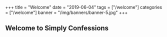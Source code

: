 +++
title = "Welcome"
date = "2019-06-04"
tags = ["/welcome"]
categories = ["/welcome"]
banner = "/img/banners/banner-5.jpg"
+++

## Welcome to Simply Confessions
